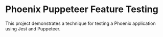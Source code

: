 # Phoenix Puppeteer Feature Testing

This project demonstrates a technique for testing a Phoenix application using Jest and Puppeteer.
